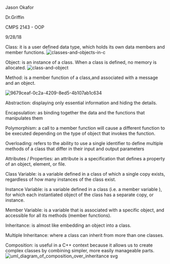 Jason Okafor

Dr.Griffin

CMPS 2143 - OOP

9/28/18

Class: it is a user defined data type, which holds its own data members and member functions.
![classes-and-objects-in-c](https://user-images.githubusercontent.com/42749823/46172530-55b3c700-c269-11e8-9e85-5c5f19c78fde.png)



Object: is an instance of a class. When a class is defined, no memory is allocated.
![class-and-object](https://user-images.githubusercontent.com/42749823/46172939-81837c80-c26a-11e8-8883-e386c63db8bf.jpg)


Method: is a member function of a class,and associated with a message and an object.

![9679ceaf-0c2a-4209-8ed5-4b107ab1c634](https://user-images.githubusercontent.com/42749823/46173670-9103c500-c26c-11e8-8b60-a91636b11160.png)


Abstraction: displaying only essential information and hiding the details.

Encapsulation: as binding together the data and the functions that manipulates them

Polymorphism: a call to a member function will cause a different function to be executed depending on the type of object that invokes the function.

Overloading: refers to the ability to use a single identifier to define multiple methods of a class that differ in their input and output parameters

Attributes / Properties: an attribute is a specification that defines a property of an object, element, or file.

Class Variable: is a variable defined in a class of which a single copy exists, regardless of how many instances of the class exist.

Instance Variable: is a variable defined in a class (i.e. a member variable ), for which each instantiated object of the class has a separate copy, or instance. 

Member Variable: is a variable that is associated with a specific object, and accessible for all its methods (member functions).

Inheritance:  is almost like embedding an object into a class.

Multiple Inheritance: where a class can inherit from more than one classes.

Composition: is useful in a C++ context because it allows us to create complex classes by combining simpler, more easily manageable parts.
![uml_diagram_of_composition_over_inheritance svg](https://user-images.githubusercontent.com/42749823/46174557-f953a600-c26e-11e8-9045-2ac1e477ef64.png)
